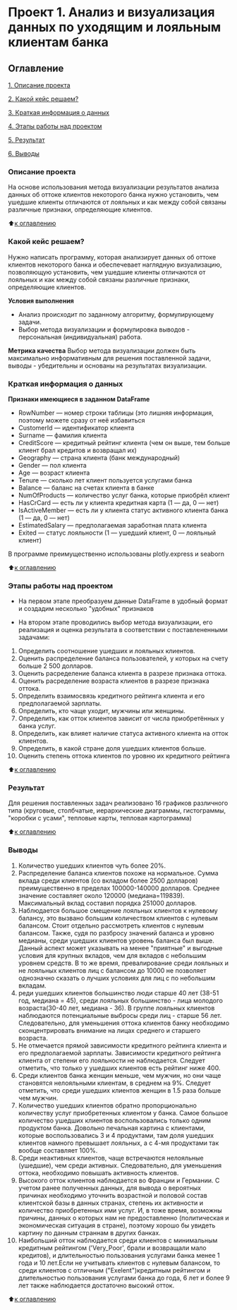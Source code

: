 # Проект 1. Анализ  и визуализация данных по уходящим и лояльным клиентам банка

## Оглавление
[1. Описание проекта](https://github.com/EkaterinaArsa/Repositoiry_DS/tree/main/Project_1/README.md#Описание-проекта)

[2. Какой кейс решаем?](https://github.com/EkaterinaArsa/Repositoiry_DS/tree/main/Project_1/README.md#Какой-кейс-решаем)

[3. Краткая информация о данных](https://github.com/EkaterinaArsa/Repositoiry_DS/tree/main/Project_1/README.md#Краткая-информация-о-данных)

[4. Этапы работы над проектом](https://github.com/EkaterinaArsa/Repositoiry_DS/tree/main/Project_1/README.md#Этапы-работы-над-проектом)

[5. Результат](https://github.com/EkaterinaArsa/Repositoiry_DS/tree/main/Project_1/README.md#Результат)

[6. Выводы](https://github.com/EkaterinaArsa/Repositoiry_DS/tree/main/Project_1/README.md#Выводы)

### Описание проекта
На основе использования метода визуализации результатов анализа данных об оттоке клиентов некоторого банка нужно установить, чем ушедшие клиенты отличаются от лояльных и как между собой связаны различные признаки, определяющие клиентов. 

:arrow_up:[к оглавлению](https://github.com/EkaterinaArsa/Repositoiry_DS/tree/main/Project_1/README.md#Оглавление)


### Какой кейс решаем?
Нужно написать программу, которая анализирует данных об оттоке клиентов некоторого банка и обеспечевает наглядную визуализацию, позволяющую установить, чем ушедшие клиенты отличаются от лояльных и как между собой связаны различные признаки, определяющие клиентов. 

**Условия выполнения**
- Анализ происходит по заданному алгоритму, формулирующему задачи.
- Выбор метода визуализации и формулировка выводов - персональная (индивидуальная) работа.

**Метрика качества**
Выбор метода визуализации должен быть максимально информативным для решения поставленной задачи, выводы - убедительны и основаны на результатах визуализации.


### Краткая информация о данных

**Признаки имеющиеся в заданном DataFrame**
- RowNumber — номер строки таблицы (это лишняя информация, поэтому можете сразу от неё избавиться
- CustomerId — идентификатор клиента
- Surname — фамилия клиента
- CreditScore — кредитный рейтинг клиента (чем он выше, тем больше клиент брал кредитов и возвращал их)
- Geography — страна клиента (банк международный)
- Gender — пол клиента
- Age — возраст клиента
- Tenure — сколько лет клиент пользуется услугами банка
- Balance — баланс на счетах клиента в банке
- NumOfProducts — количество услуг банка, которые приобрёл клиент
- HasCrCard — есть ли у клиента кредитная карта (1 — да, 0 — нет)
- IsActiveMember — есть ли у клиента статус активного клиента банка (1 — да, 0 — нет)
- EstimatedSalary — предполагаемая заработная плата клиента
- Exited — статус лояльности (1 — ушедший клиент, 0 — лояльный клиент)

В программе преимущественно использованы plotly.express и seaborn

:arrow_up:[к оглавлению](https://github.com/EkaterinaArsa/Repositoiry_DS/tree/main/Project_1/README.md#Оглавление)


### Этапы работы над проектом

* На первом этапе преобразуем данные DataFrame в удобный формат и создадим несколько "удобных" признаков

* На втором этапе проводились выбор метода визуализации, его реализация и оценка результата в соответствии с поставлененными задачами: 

1. Определить соотношение ушедших и лояльных клиентов.
2. Оценить распределение баланса пользователей, у которых на счету больше 2 500 долларов.
3. Оценить расределение баланса клиента в разрезе признака оттока. 
4. Оценить расределение возраста клиентов в разрезе признака оттока.
5. Определить взаимосвязь кредитного рейтинга клиента и его предполагаемой зарплаты.
6. Определить, кто чаще уходит, мужчины или женщины.
7. Определить, как отток клиентов зависит от числа приобретённых у банка услуг.
8. Определить, как влияет наличие статуса активного клиента на отток клиентов.
9. Определить, в какой стране доля ушедших клиентов больше.
10. Оценить степень оттока клиентов по уровню их кредитного рейтинга


:arrow_up:[к оглавлению](https://github.com/EkaterinaArsa/Repositoiry_DS/tree/main/Project_1/README.md#Оглавление)


### Результат

Для решения поставленных задач реализовано 16 графиков различного типа (круговые, столбчатые, иерархические диаграммы, гистограммы, "коробки с усами", тепловые карты, тепловая картограмма)

:arrow_up:[к оглавлению](https://github.com/EkaterinaArsa/Repositoiry_DS/tree/main/Project_1/README.md#Оглавление)

### Выводы

1. Количество ушедших клиентов чуть более 20%.
2. Распределение баланса клиентов похоже на нормальное. Сумма вклада среди клиентов (со вкладом более 2500 долларов) преимущественно в пределах 100000-140000 долларов.  Среднее значение составляет около 120000 (медиана=119839). Максимальный вклад составил порядка 251000 долларов.
3. Наблюдается большое смещение лояльных клиентов к нулевому балансу, это вызвано большим количеством клиентов с нулевым балансом. Стоит отдельно рассмотреть клиентов с нулевым балансом. Также, судя по разбросу значений баланса и уровню медианы, среди ушедших клиентов уровень баланса был выше. Данный аспект может указывать на менее "приятные" и выгодные условия для крупных вкладов, чем для вкладов с небольшим уровнем средств. В то же время, превалирование среди лояльных и не лояльных клиентов лиц с балансом до 10000 не позволяет однозначно сказать о лучших условиях для лиц с по небольшим вкладам.
4. реди ушедших клиентов большинство люди старше 40 лет (38-51 год, медиана = 45), среди лояльных большинство - лица молодого возраста(30-40 лет, медиана - 36). В группе лояльных клиентов наблюдаются потенциальные выбросы среди лиц - старше 56 лет. Следовательно, для уменьшения оттока клиентов банку необходимо сконцентрировать внимание на лицах среднего и старшего возраста.
5. Не отмечается прямой зависимости кредитного рейтинга клиента и его предполагаемой зарплаты. Зависимости кредитного рейтинга клиента от степени его лояльности не наблюдается. Следует отметить, что только у ушедших клиентов есть рейтинг ниже 400.
6. Среди клиентов банка женщин меньше, чем мужчин, но они чаще становятся нелояльными клиентам, в среднем на 9%. Следует отметить, что среди ушедших клиентов женщин в 1.5 раза больше чем мужчин.
7. Количество ушедших клиентов обратно пропорционально количеству услуг приобретенных клиентом у банка. Самое большое количество ушедших клиентов воспользовались только одним продуктом банка. Довольно печальная картина с клиентами, которые воспользовались 3 и 4 продуктами, там доля ушедших клиентов намного превышает лояльных, а с 4-мя продуктами так вообще составляет 100%.
8. Среди неактивных клиентов, чаще встречаются нелояльные (ушедшие), чем среди активных. Следовательно, для уменьшения оттока, необходимо  повышать активность клиентов.
9. Высокого отток клиентов наблюдается во Франции и Германии. С учетом ранее полученных данных, для вывода о вероятных причинах  необходимо уточнить возрастной и половой состав клиентской базы в данных странах, степень их активности и количество приобретенных ими услуг. И, в тоже время, возможны причины, данных о которых нам не предоставленно (политическая и экономическая ситуация в стране), поэтому хорошо бы увидеть картину по данным страннам в других банках.
10. Наибольший отток наблюдается среди клиентов с минимальным кредитным рейтингом ('Very_Poor', брали и возвращали мало кредитов), и длительностью пользования услугами банка менее 1 года и 10 лет.Если не учитывать клиентов с нулевым балансом, то среди клиентов с отличным ("Exelent")кредитным рейтингом и длительностью пользования услугами банка до года, 6 лет и более 9 лет также наблюдается достаточно высокий отток.

:arrow_up:[к оглавлению](https://github.com/EkaterinaArsa/Repositoiry_DS/tree/main/Project_1/README.md#Оглавление)